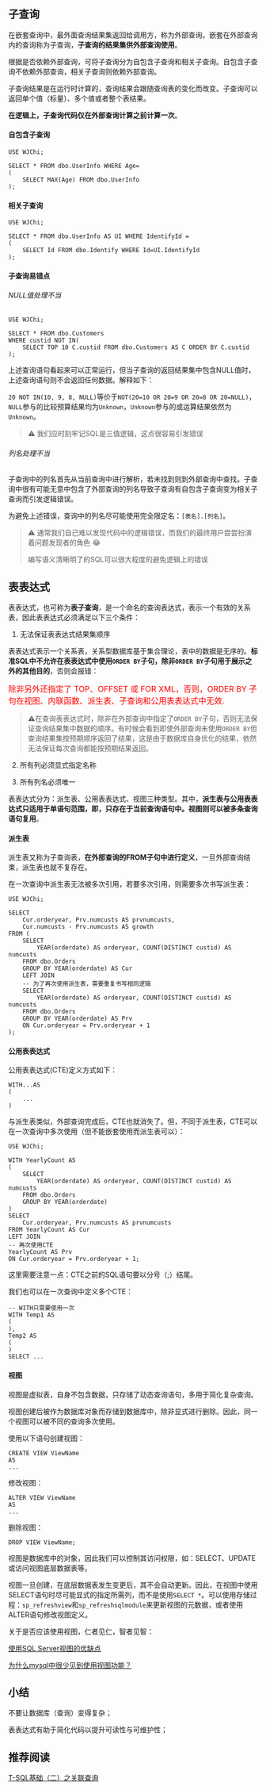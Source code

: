 ## 子查询

在嵌套查询中，最外面查询结果集返回给调用方，称为外部查询。嵌套在外部查询内的查询称为子查询，**子查询的结果集供外部查询使用**。

根据是否依赖外部查询，可将子查询分为自包含子查询和相关子查询。自包含子查询不依赖外部查询，相关子查询则依赖外部查询。

子查询结果是在运行时计算的，查询结果会跟随查询表的变化而改变。子查询可以返回单个值（标量）、多个值或者整个表结果。

**在逻辑上，子查询代码仅在外部查询计算之前计算一次**。

#### 自包含子查询

```mssql
USE WJChi;

SELECT * FROM dbo.UserInfo WHERE Age=
(
	SELECT MAX(Age) FROM dbo.UserInfo	
);
```

#### 相关子查询

```mssql
USE WJChi;

SELECT * FROM dbo.UserInfo AS UI WHERE IdentifyId =
(
	SELECT Id FROM dbo.Identify WHERE Id=UI.IdentifyId
);
```

#### 子查询易错点

###### NULL值处理不当

```mssql
USE WJChi;

SELECT * FROM dbo.Customers
WHERE custid NOT IN(
	SELECT TOP 10 C.custid FROM dbo.Customers AS C ORDER BY C.custid
);
```

上述查询语句看起来可以正常运行，但当子查询的返回结果集中包含NULL值时，上述查询语句则不会返回任何数据。解释如下：

`20 NOT IN(10, 9, 8, NULL)`等价于`NOT(20=10 OR 20=9 OR 20=8 OR 20=NULL)`，`NULL`参与的比较预算结果均为`Unknown`，`Unknown`参与的或运算结果依然为`Unknown`。

> :warning: 我们应时刻牢记SQL是三值逻辑，这点很容易引发错误

###### 列名处理不当

子查询中的列名首先从当前查询中进行解析，若未找到则到外部查询中查找。子查询中很有可能无意中包含了外部查询的列名导致子查询有自包含子查询变为相关子查询而引发逻辑错误。

为避免上述错误，查询中的列名尽可能使用完全限定名：`[表名].[列名]`。

> :warning: 通常我们自己难以发现代码中的逻辑错误，而我们的最终用户尝尝扮演着问题发现者的角色 :joy:
>
> 编写语义清晰明了的SQL可以很大程度的避免逻辑上的错误

## 表表达式

表表达式，也可称为**表子查询**，是一个命名的查询表达式，表示一个有效的关系表，因此表表达式必须满足以下三个条件：

1. 无法保证表表达式结果集顺序

表表达式表示一个关系表，关系型数据库基于集合理论，表中的数据是无序的。**标准SQL中不允许在表表达式中使用`ORDER BY`子句，除非`ORDER BY`子句用于展示之外的其他目的**，否则会报错：

<font color="red" size=3>除非另外还指定了 TOP、OFFSET 或 FOR XML，否则，ORDER BY 子句在视图、内联函数、派生表、子查询和公用表表达式中无效.</font>

>  :warning:在查询表表达式时，除非在外部查询中指定了`ORDER BY`子句，否则无法保证查询结果集中数据的顺序。有时候会看到即使外部查询未使用`ORDER BY`但查询结果集按预期顺序返回了结果，这是由于数据库自身优化的结果，依然无法保证每次查询都能按预期结果返回。

2. 所有列必须显式指定名称

3. 所有列名必须唯一

表表达式分为：派生表、公用表表达式、视图三种类型。其中，**派生表与公用表表达式只适用于单语句范围，即，只存在于当前查询语句中。视图则可以被多条查询语句复用**。

#### 派生表

派生表又称为子查询表，**在外部查询的FROM子句中进行定义**，一旦外部查询结束，派生表也就不复存在。

在一次查询中派生表无法被多次引用，若要多次引用，则需要多次书写派生表：

```mssql
USE WJChi;

SELECT 
	Cur.orderyear, Prv.numcusts AS prvnumcusts, 
	Cur.numcusts - Prv.numcusts AS growth
FROM (
	SELECT 
    	YEAR(orderdate) AS orderyear, COUNT(DISTINCT custid) AS numcusts
    FROM dbo.Orders 
    GROUP BY YEAR(orderdate) AS Cur
    LEFT JOIN
    -- 为了再次使用派生表，需要重复书写相同逻辑
    SELECT 
    	YEAR(orderdate) AS orderyear, COUNT(DISTINCT custid) AS numcusts
    FROM dbo.Orders 
    GROUP BY YEAR(orderdate) AS Prv
    ON Cur.orderyear = Prv.orderyear + 1
);
```

#### 公用表表达式

公用表表达式(CTE)定义方式如下：

```mssql
WITH...AS
(
	...
)
```

与派生表类似，外部查询完成后，CTE也就消失了。但，不同于派生表，CTE可以在一次查询中多次使用（但不能嵌套使用而派生表可以）：

```mssql
USE WJChi;

WITH YearlyCount AS
(
	SELECT 
    	YEAR(orderdate) AS orderyear, COUNT(DISTINCT custid) AS numcusts
    FROM dbo.Orders
    GROUP BY YEAR(orderdate)
)
SELECT 
	Cur.orderyear, Prv.numcusts AS prvnumcusts
FROM YearlyCount AS Cur
LEFT JOIN
-- 再次使用CTE
YearlyCount AS Prv
ON Cur.orderyear = Prv.orderyear + 1;
```

这里需要注意一点：CTE之前的SQL语句要以分号（;）结尾。

我们也可以在一次查询中定义多个CTE：

```mssql
-- WITH只需要使用一次
WITH Temp1 AS
(
),
Temp2 AS
(
)
SELECT ...
```


#### 视图

视图是虚拟表，自身不包含数据，只存储了动态查询语句，多用于简化复杂查询。

视图创建后被作为数据库对象而存储到数据库中，除非显式进行删除。因此，同一个视图可以被不同的查询多次使用。

使用以下语句创建视图：

```mssql
CREATE VIEW ViewName
AS
...
```

修改视图：

```mssql
ALTER VIEW ViewName
AS
...
```

删除视图：

```mssql
DROP VIEW ViewName;
```

视图是数据库中的对象，因此我们可以控制其访问权限，如：SELECT、UPDATE或访问视图底层数据表等。

视图一旦创建，在底层数据表发生变更后，其不会自动更新。因此，在视图中使用SELECT语句时尽可能显式的指定所需列，而不是使用`SELECT *`。可以使用存储过程：`sp_refreshview`和`sp_refreshsqlmodule`来更新视图的元数据，或者使用ALTER语句修改视图定义。

关于是否应该使用视图，仁者见仁，智者见智：

[使用SQL Server视图的优缺点](http://database.51cto.com/art/201011/233240.htm)

[为什么mysql中很少见到使用视图功能？](https://www.zhihu.com/question/26614127)

## 小结

不要让数据库（查询）变得复杂；

表表达式有助于简化代码以提升可读性与可维护性；

## 推荐阅读

[T-SQL基础（二）之关联查询](./T-SQL基础（二）之关联查询.md)